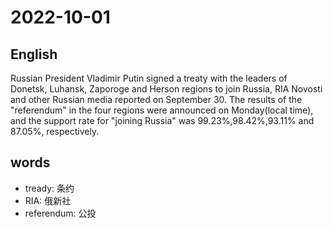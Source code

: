 # 2022-10-01

## English
Russian President Vladimir Putin signed a
treaty with the leaders of Donetsk, Luhansk,
Zaporoge and Herson regions to join Russia,
RIA Novosti and other Russian media reported
on September 30. The results of the "referendum"
in the four regions were announced on Monday(local time),
and the support rate for "joining Russia" was
99.23%,98.42%,93.11% and 87.05%, respectively.

## words
* tready: 条约
* RIA: 俄新社
* referendum: 公投
